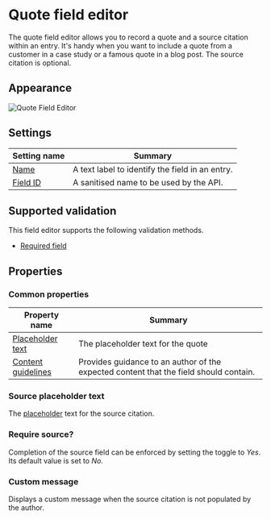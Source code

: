 # Quote field editor
The quote field editor allows you to record a quote and a source citation within an entry. It's handy when you want to include a quote from a customer in a case study or a famous quote in a blog post. The source citation is optional.

## Appearance
![Quote Field Editor](/images/field-editor-quote.png)

## Settings
| Setting name | Summary|
| ---| --- |
| [Name](/content-types/field-editors/field-settings.md#name) | A text label to identify the field in an entry.|
| [Field ID](/content-types/field-editors/field-settings.md#field-id) | A sanitised name to be used by the API. |

## Supported validation
This field editor supports the following validation methods.

- [Required field](/content-types/validation/required-validation.md)

## Properties

### Common properties
| Property name | Summary|
| ---| --- |
| [Placeholder text](/content-types/field-editors/field-properties.md#placeholder-text) | The placeholder text for the quote |
| [Content guidelines](/content-types/field-editors/field-properties.md#content-guidelines) |  Provides guidance to an author of the expected content that the field should contain. |

### Source placeholder text
The [placeholder](/content-types/field-editors/field-properties.md#placeholder-text) text for the source citation.

### Require source?
Completion of the source field can be enforced by setting the toggle to *Yes*. Its default value is set to *No.*

### Custom message
Displays a custom message when the source citation is not populated by the author.
